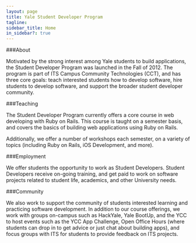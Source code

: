 ```yaml
---
layout: page
title: Yale Student Developer Program
tagline:
sidebar_title: Home
in_sidebar?: true
---
```


###About

Motivated by the strong interest among Yale students to build applications, the Student Developer Program was launched in the Fall of 2012. The program is part of ITS Campus Community Technologies (CCT), and has three core goals: teach interested students how to develop software, hire students to develop software, and support the broader student developer community.

###Teaching

The Student Developer Program currently offers a core course in web developing with Ruby on Rails. This course is taught on a semester basis, and covers the basics of building web applications using Ruby on Rails.

Additionally, we offer a number of workshops each semester, on a variety of topics (including Ruby on Rails, iOS Development, and more).

###Employment

We offer students the opportunity to work as Student Developers. Student Developers receive on-going training, and get paid to work on software projects related to student life, academics, and other University needs.

###Community

We also work to support the community of students interested learning and practicing software development. In addition to our course offerings, we work with groups on-campus such as HackYale, Yale BootUp, and the YCC to host events such as the YCC App Challenge, Open Office Hours (where students can drop in to get advice or just chat about building apps), and focus groups with ITS for students to provide feedback on ITS projects.
